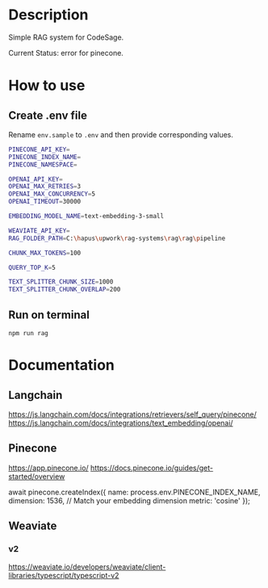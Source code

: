 # Description

Simple RAG system for CodeSage.

Current Status: error for pinecone.

# How to use

## Create .env file

Rename `env.sample` to `.env` and then provide corresponding values.

```bash
PINECONE_API_KEY=
PINECONE_INDEX_NAME=
PINECONE_NAMESPACE=

OPENAI_API_KEY=
OPENAI_MAX_RETRIES=3
OPENAI_MAX_CONCURRENCY=5
OPENAI_TIMEOUT=30000

EMBEDDING_MODEL_NAME=text-embedding-3-small

WEAVIATE_API_KEY=
RAG_FOLDER_PATH=C:\hapus\upwork\rag-systems\rag\rag\pipeline

CHUNK_MAX_TOKENS=100

QUERY_TOP_K=5

TEXT_SPLITTER_CHUNK_SIZE=1000
TEXT_SPLITTER_CHUNK_OVERLAP=200

```

## Run on terminal
`npm run rag`

# Documentation

## Langchain

https://js.langchain.com/docs/integrations/retrievers/self_query/pinecone/
https://js.langchain.com/docs/integrations/text_embedding/openai/

## Pinecone

https://app.pinecone.io/
https://docs.pinecone.io/guides/get-started/overview

await pinecone.createIndex({
  name: process.env.PINECONE_INDEX_NAME,
  dimension: 1536, // Match your embedding dimension
  metric: 'cosine'
});

## Weaviate

### v2
https://weaviate.io/developers/weaviate/client-libraries/typescript/typescript-v2